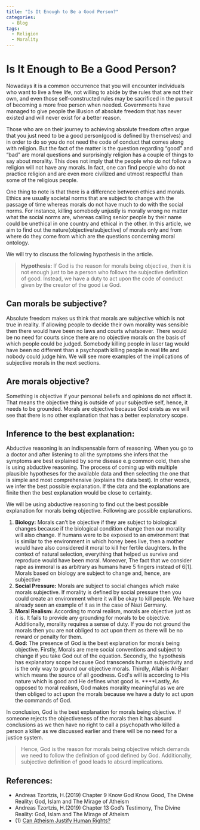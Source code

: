 ```yaml
---
title: "Is It Enough to Be a Good Person?"
categories:
  - Blog
tags:
  - Religion
  - Morality
---
```


# Is It Enough to Be a Good Person?

Nowadays it is a common occurrence that you will encounter individuals who want to live a free life, not willing to abide by the rules that are not their own, and even those self-constructed rules may be sacrificed in the pursuit of becoming a more free person when needed. Governments have managed to give people the illusion of absolute freedom that has never existed and will never exist for a better reason. 

Those who are on their journey to achieving absolute freedom often argue that you just need to be a good person(good is defined by themselves) and in order to do so you do not need the code of conduct that comes along with religion. But the fact of the matter is the question regarding “good” and “bad” are moral questions and surprisingly religion has a couple of things to say about morality. This does not imply that the people who do not follow a religion will not have any morals. In fact, one can find people who do not practice religion and are even more civilized and utmost respectful than some of the religious people. 

One thing to note is that there is a difference between ethics and morals. Ethics are usually societal norms that are subject to change with the passage of time whereas morals do not have much to do with the social norms. For instance, killing somebody unjustly is morally wrong no matter what the social norms are, whereas calling senior people by their name could be unethical in one country and ethical in the other. In this article, we aim to find out the nature(objective/subjective) of morals only and from where do they come from which are the questions concerning moral ontology.

We will try to discuss the following hypothesis in the article.

> **Hypothesis:** If God is the reason for morals being objective, then it is not enough just to be a person who follows the subjective definition of good. Instead, we have a duty to act upon the code of conduct given by the creator of the good i.e God.
> 

## Can morals be subjective?

Absolute freedom makes us think that morals are subjective which is not true in reality. If allowing people to decide their own morality was sensible then there would have been no laws and courts whatsoever. There would be no need for courts since there are no objective morals on the basis of which people could be judged. Somebody killing people in laser tag would have been no different than a psychopath killing people in real life and nobody could judge him. We will see more examples of the implications of subjective morals in the next sections.

## Are morals objective?

Something is objective if your personal beliefs and opinions do not affect it. That means the objective thing is outside of your subjective self, hence, it needs to be grounded. Morals are objective because God exists as we will see that there is no other explanation that has a better explanatory scope.

## Inference to the best explanation:

Abductive reasoning is an indispensable form of reasoning. When you go to a doctor and after listening to all the symptoms she infers that the symptoms are best explained by some disease e.g common cold, then she is using abductive reasoning. The process of coming up with multiple plausible hypotheses for the available data and then selecting the one that is simple and most comprehensive (explains the data best). In other words, we infer the best possible explanation. If the data and the explanations are finite then the best explanation would be close to certainty.

We will be using abductive reasoning to find out the best possible explanation for morals being objective. Following are possible explanations.

1. **Biology:** Morals can’t be objective if they are subject to biological changes because if the biological condition change then our morality will also change. If humans were to be exposed to an environment that is similar to the environment in which honey bees live, then a mother would have also considered it moral to kill her fertile daughters. In the context of natural selection, everything that helped us survive and reproduce would have been moral. Moreover, The fact that we consider rape as immoral is as arbitrary as humans have 5 fingers instead of 6[1]. Morals based on biology are subject to change and, hence, are subjective
2. **Social Pressure:** Morals are subject to social changes which make morals subjective. If morality is defined by social pressure then you could create an environment where it will be okay to kill people. We have already seen an example of it as in the case of Nazi Germany. 
3. **Moral Realism:** According to moral realism, morals are objective just as it is. It fails to provide any grounding for morals to be objective. Additionally, morality requires a sense of duty. If you do not ground the morals then you are not obliged to act upon them as there will be no reward or penalty for them. 
4. **God:** The presence of God is the best explanation for morals being objective. Firstly, Morals are mere social conventions and subject to change if you take God out of the equation. Secondly, the hypothesis has explanatory scope because God transcends human subjectivity and is the only way to ground our objective morals. Thirdly, Allah is Al-Barr which means the source of all goodness. God's will is according to His nature which is good and He defines what good is. ****Lastly, As opposed to moral realism, God makes morality meaningful as we are then obliged to act upon the morals because we have a duty to act upon the commands of God. 

In conclusion, God is the best explanation for morals being objective. If someone rejects the objectiveness of the morals then it has absurd conclusions as we then have no right to call a psychopath who killed a person a killer as we discussed earlier and there will be no need for a justice system. 

> Hence, God is the reason for morals being objective which demands we need to follow the definition of good defined by God. Additionally, subjective definition of good leads to absurd implications.
> 

## References:

- Andreas Tzortzis, H.(2019) Chapter 9 Know God Know Good, The Divine Reality: God, Islam and The Mirage of Atheism
- Andreas Tzortzis, H.(2019) Chapter 13 God’s Testimony, The Divine Reality: God, Islam and The Mirage of Atheism
- (1) [Can Atheism Justify Human Rights?](https://www.youtube.com/watch?v=-Ysux8vA1TM)